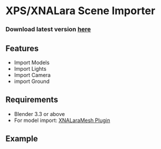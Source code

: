 # XPS/XNALara Scene Importer


### Download latest version [here](https://github.com/Darkblader24/XPS-XNALara-Scene-Importer/archive/refs/heads/master.zip)

## Features
  - Import Models
  - Import Lights
  - Import Camera
  - import Ground

## Requirements
  - Blender 3.3 or above
  - For model import: [XNALaraMesh Plugin](https://github.com/johnzero7/XNALaraMesh)

## Example
